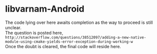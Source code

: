 # libvarnam-Android  
The code lying over here awaits completion as the way to proceed is still unclear.  
The question is posted here,  
`http://stackoverflow.com/questions/38512097/adding-a-new-native-module-using-cmake-yields-error-exception-during-working-w`  
Once the doubt is cleared, the final code will reside here.
